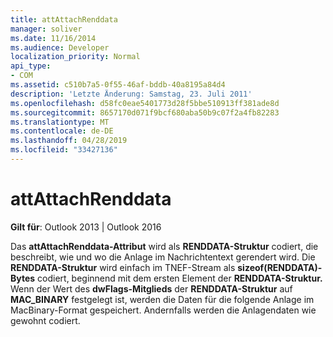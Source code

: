 ```yaml
---
title: attAttachRenddata
manager: soliver
ms.date: 11/16/2014
ms.audience: Developer
localization_priority: Normal
api_type:
- COM
ms.assetid: c510b7a5-0f55-46af-bddb-40a8195a84d4
description: 'Letzte Änderung: Samstag, 23. Juli 2011'
ms.openlocfilehash: d58fc0eae5401773d28f5bbe510913ff381ade8d
ms.sourcegitcommit: 8657170d071f9bcf680aba50b9c07f2a4fb82283
ms.translationtype: MT
ms.contentlocale: de-DE
ms.lasthandoff: 04/28/2019
ms.locfileid: "33427136"
---
```

# <a name="attattachrenddata"></a>attAttachRenddata

  
  
**Gilt für**: Outlook 2013 | Outlook 2016 
  
Das **attAttachRenddata-Attribut** wird als **RENDDATA-Struktur** codiert, die beschreibt, wie und wo die Anlage im Nachrichtentext gerendert wird. Die **RENDDATA-Struktur** wird einfach im TNEF-Stream als **sizeof(RENDDATA)-Bytes** codiert, beginnend mit dem ersten Element der **RENDDATA-Struktur.** Wenn der Wert des **dwFlags-Mitglieds** der **RENDDATA-Struktur** auf **MAC_BINARY** festgelegt ist, werden die Daten für die folgende Anlage im MacBinary-Format gespeichert. Andernfalls werden die Anlagendaten wie gewohnt codiert.
  

